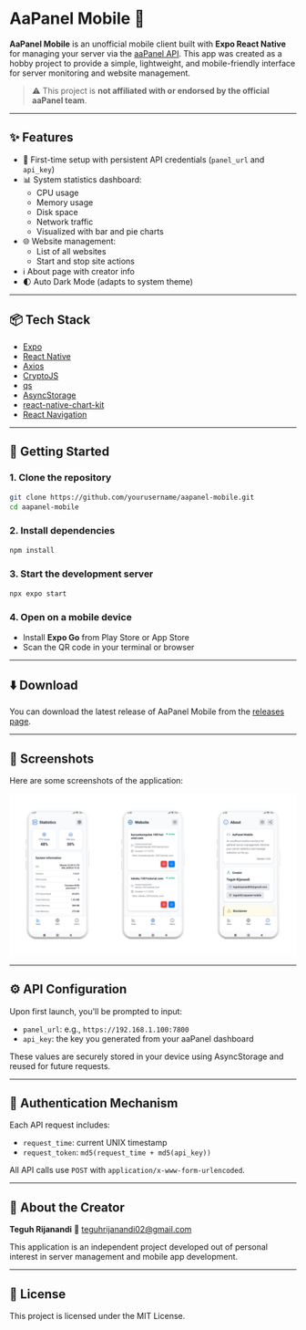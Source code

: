 # AaPanel Mobile 📱

**AaPanel Mobile** is an unofficial mobile client built with **Expo React Native** for managing your server via the [aaPanel API](https://www.aapanel.com/). This app was created as a hobby project to provide a simple, lightweight, and mobile-friendly interface for server monitoring and website management.

> ⚠️ This project is **not affiliated with or endorsed by the official aaPanel team**.

---

## ✨ Features

- 🔐 First-time setup with persistent API credentials (`panel_url` and `api_key`)
- 📊 System statistics dashboard:
  - CPU usage
  - Memory usage
  - Disk space
  - Network traffic
  - Visualized with bar and pie charts
- 🌐 Website management:
  - List of all websites
  - Start and stop site actions
- ℹ️ About page with creator info
- 🌓 Auto Dark Mode (adapts to system theme)

---

## 📦 Tech Stack

- [Expo](https://expo.dev/)
- [React Native](https://reactnative.dev/)
- [Axios](https://axios-http.com/)
- [CryptoJS](https://www.npmjs.com/package/crypto-js)
- [qs](https://www.npmjs.com/package/qs)
- [AsyncStorage](https://react-native-async-storage.github.io/async-storage/)
- [react-native-chart-kit](https://github.com/indiespirit/react-native-chart-kit)
- [React Navigation](https://reactnavigation.org/)

---

## 🚀 Getting Started

### 1. Clone the repository
```bash
git clone https://github.com/yourusername/aapanel-mobile.git
cd aapanel-mobile
```

### 2. Install dependencies

```bash
npm install
```

### 3. Start the development server

```bash
npx expo start
```

### 4. Open on a mobile device

* Install **Expo Go** from Play Store or App Store
* Scan the QR code in your terminal or browser

---

## ⬇️ Download

You can download the latest release of AaPanel Mobile from the [releases page](https://github.com/teguh02/aapanel-mobile/releases/tag/1.0.1).

---

## 📸 Screenshots

Here are some screenshots of the application:

![AaPanel Mobile Screenshot](build/images/screenshoot.jpg)

---

## ⚙️ API Configuration

Upon first launch, you'll be prompted to input:

* `panel_url`: e.g., `https://192.168.1.100:7800`
* `api_key`: the key you generated from your aaPanel dashboard

These values are securely stored in your device using AsyncStorage and reused for future requests.

---

## 🔐 Authentication Mechanism

Each API request includes:

* `request_time`: current UNIX timestamp
* `request_token`: `md5(request_time + md5(api_key))`

All API calls use `POST` with `application/x-www-form-urlencoded`.

---

## 👤 About the Creator

**Teguh Rijanandi**
📧 [teguhrijanandi02@gmail.com](mailto:teguhrijanandi02@gmail.com)

This application is an independent project developed out of personal interest in server management and mobile app development.

---

## 📄 License

This project is licensed under the MIT License.